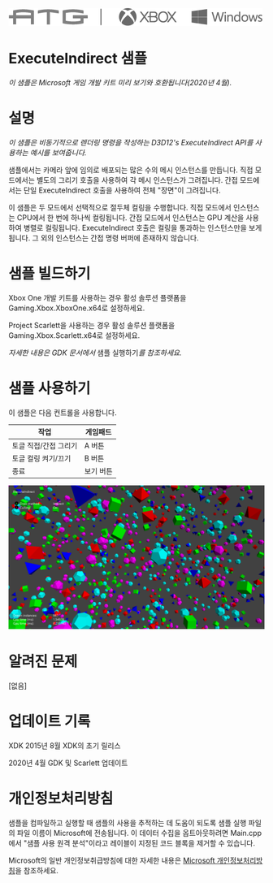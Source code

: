   ![](./media/image1.png)

#   ExecuteIndirect 샘플

*이 샘플은 Microsoft 게임 개발 키트 미리 보기와 호환됩니다(2020년 4월).*

# 설명

*이 샘플은 비동기적으로 렌더링 명령을 작성하는 D3D12\'s ExecuteIndirect
API를 사용하는 예시를 보여줍니다.*

샘플에서는 카메라 앞에 임의로 배포되는 많은 수의 메시 인스턴스를
만듭니다. 직접 모드에서는 별도의 그리기 호출을 사용하여 각 메시
인스턴스가 그려집니다. 간접 모드에서는 단일 ExecuteIndirect 호출을
사용하여 전체 \"장면\"이 그려집니다.

이 샘플은 두 모드에서 선택적으로 절두체 컬링을 수행합니다. 직접 모드에서
인스턴스는 CPU에서 한 번에 하나씩 컬링됩니다. 간접 모드에서 인스턴스는
GPU 계산을 사용하여 병렬로 컬링됩니다. ExecuteIndirect 호출은 컬링을
통과하는 인스턴스만을 보게 됩니다. 그 외의 인스턴스는 간접 명령 버퍼에
존재하지 않습니다.

# 샘플 빌드하기

Xbox One 개발 키트를 사용하는 경우 활성 솔루션 플랫폼을
Gaming.Xbox.XboxOne.x64로 설정하세요.

Project Scarlett을 사용하는 경우 활성 솔루션 플랫폼을
Gaming.Xbox.Scarlett.x64로 설정하세요.

*자세한 내용은 GDK 문서에서* 샘플 실행하기*를 참조하세요.*

# 샘플 사용하기

이 샘플은 다음 컨트롤을 사용합니다.

| 작업                                   |  게임패드                    |
|----------------------------------------|-----------------------------|
| 토글 직접/간접 그리기                  |  A 버튼                      |
| 토글 컬링 켜기/끄기                    |  B 버튼                      |
| 종료                                   |  보기 버튼                   |

![](./media/image3.png)

# 알려진 문제

\[없음\]

# 업데이트 기록

XDK 2015년 8월 XDK의 초기 릴리스

2020년 4월 GDK 및 Scarlett 업데이트

# 개인정보처리방침

샘플을 컴파일하고 실행할 때 샘플의 사용을 추적하는 데 도움이 되도록 샘플
실행 파일의 파일 이름이 Microsoft에 전송됩니다. 이 데이터 수집을
옵트아웃하려면 Main.cpp에서 \"샘플 사용 원격 분석\"이라고 레이블이
지정된 코드 블록을 제거할 수 있습니다.

Microsoft의 일반 개인정보취급방침에 대한 자세한 내용은 [Microsoft
개인정보처리방침](https://privacy.microsoft.com/en-us/privacystatement/)을
참조하세요.

